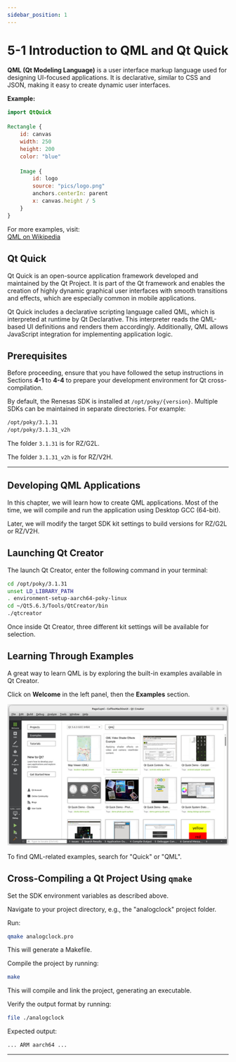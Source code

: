 ```yaml
---
sidebar_position: 1
---
```


# 5-1 Introduction to QML and Qt Quick

**QML (Qt Modeling Language)** is a user interface markup language used for designing UI-focused applications. It is declarative, similar to CSS and JSON, making it easy to create dynamic user interfaces.

**Example:**

```qml
import QtQuick

Rectangle {
    id: canvas
    width: 250
    height: 200
    color: "blue"

    Image {
        id: logo
        source: "pics/logo.png"
        anchors.centerIn: parent
        x: canvas.height / 5
    }
}
```

For more examples, visit:  
[QML on Wikipedia](https://en.wikipedia.org/wiki/QML)

## Qt Quick

Qt Quick is an open-source application framework developed and maintained by the Qt Project. It is part of the Qt framework and enables the creation of highly dynamic graphical user interfaces with smooth transitions and effects, which are especially common in mobile applications.

Qt Quick includes a declarative scripting language called QML, which is interpreted at runtime by Qt Declarative. This interpreter reads the QML-based UI definitions and renders them accordingly. Additionally, QML allows JavaScript integration for implementing application logic.

## Prerequisites
Before proceeding, ensure that you have followed the setup instructions in Sections **4-1** to **4-4** to prepare your development environment for Qt cross-compilation.

By default, the Renesas SDK is installed at `/opt/poky/{version}`. Multiple SDKs can be maintained in separate directories. For example:

```bash
/opt/poky/3.1.31
/opt/poky/3.1.31_v2h
```

The folder `3.1.31` is for RZ/G2L.

The folder `3.1.31_v2h` is for RZ/V2H.

---

## Developing QML Applications
In this chapter, we will learn how to create QML applications. Most of the time, we will compile and run the application using Desktop GCC (64-bit).

Later, we will modify the target SDK kit settings to build versions for RZ/G2L or RZ/V2H.

## Launching Qt Creator
The launch Qt Creator, enter the following command in your terminal:

```sh
cd /opt/poky/3.1.31
unset LD_LIBRARY_PATH
. environment-setup-aarch64-poky-linux
cd ~/Qt5.6.3/Tools/QtCreator/bin
./qtcreator
```

Once inside Qt Creator, three different kit settings will be available for selection.

## Learning Through Examples
A great way to learn QML is by exploring the built-in examples available in Qt Creator.

Click on **Welcome** in the left panel, then the **Examples** section.

![examples](./img/4-1-0.jpg)

To find QML-related examples, search for "Quick" or "QML".

## Cross-Compiling a Qt Project Using `qmake`
Set the SDK environment variables as described above.

Navigate to your project directory, e.g., the "analogclock" project folder.

Run:

```sh
qmake analogclock.pro
```

This will generate a Makefile.

Compile the project by running:

```sh
make
```

This will compile and link the project, generating an executable.

Verify the output format by running:

```sh
file ./analogclock
```

Expected output:

```python-repl
... ARM aarch64 ...
```

---